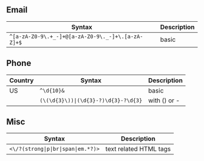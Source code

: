 ## Email

| Syntax | Description |
| --- | --- |
| `^[a-zA-Z0-9\.+_-]+@[a-zA-Z0-9\._-]+\.[a-zA-Z]+$` | basic |

## Phone

| Country | Syntax | Description |
| --- | --- | --- |
| US | `^\d{10}&` | basic |
|| `(\(\d{3}\))\|(\d{3}-?)\d{3}-?\d{3}` | with () or - | <!--- copy from raw md: (\(\d{3}\))\|(\d{3}-?)\d{3}-?\d{3} -->

## Misc

| Syntax | Description |
| --- | --- |
| `<\/?(strong\|p\|br\|span\|em.*?)>` | text related HTML tags | <!--- copy from raw md: <\/?(strong|p|br|span.*?)> --> 